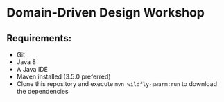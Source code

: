 # Domain-Driven Design Workshop

## Requirements:
- Git
- Java 8
- A Java IDE
- Maven installed (3.5.0 preferred)
- Clone this repository and execute `mvn wildfly-swarm:run` to download the dependencies
